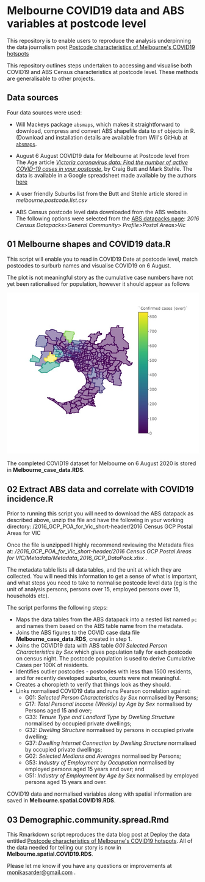 # Melbourne COVID19 data and ABS variables at postcode level

This repository is to enable users to reproduce the analysis underpinning the data journalism post [Postcode characteristics of Melbourne's COVID19 hotspots](https://www.deploythedata.com/2020/09/11/postcode-characteristics-of-melbournes-covid19-hotspots/)

This repository outlines steps undertaken to accessing and visualise both COVID19 and ABS Census characteristics at postcode level. These methods are generalisable to other projects.

## Data sources  

Four data sources were used:  

*  Will Mackeys package `absmaps`, which makes it straightforward to download, compress and convert ABS shapefile data to `sf` objects in R.  (Download and installation details are available from Will's GitHub at [`absmaps`](https://github.com/wfmackey/absmapsdata).  
  
*  August 6 August COVID19 data for Melbourne at Postcode level from The Age article [*Victoria coronavirus data: Find the number of active COVID-19 cases in your postcode*](https://www.theage.com.au/national/victoria/victoria-coronavirus-data-find-the-number-of-active-covid-19-cases-in-your-postcode-20200731-p55hg2.html), by Craig Butt and Mark Stehle. The data is available in a Google spreadsheet made available by the authors [here](https://docs.google.com/spreadsheets/d/1oxJt0BBPzk-w2Gn1ImO4zASBCdqeeLJRwHEA4DASBFQ/edit#gid=0)  

*  A user friendly Suburbs list from the Butt and Stehle article stored in *melbourne.postcode.list.csv*  

*  ABS Census postcode level data downloaded from the ABS website. The following options were selected from the [ABS datapacks page](https://datapacks.censusdata.abs.gov.au/datapacks/): *2016 Census Datapacks>General Community> Profile>Postal Areas>Vic*   

## 01 Melbourne shapes and COVID19 data.R  

This script will enable you to read in COVID19 Date at postcode level, match postcodes to surburb names and visualise COVID19 on 6 August. 

The plot is not meaningful story as the cumulative case numbers have not yet been rationalised for population, however it should appear as follows

![](Melbourne_plot.jpg)

The completed COVID19 dataset for Melbourne on 6 August 2020 is stored in **Melbourne_case_data.RDS**.

## 02 Extract ABS data and correlate with COVID19 incidence.R

Prior to running this script you will need to download the ABS datapack as described above, unzip the file and have the following in your working directory: /2016_GCP_POA_for_Vic_short-header/2016 Census GCP Postal Areas for VIC  

Once the file is unzipped I highly recommend reviewing the Metadata files at:
*/2016_GCP_POA_for_Vic_short-header/2016 Census GCP Postal Areas for VIC/Metadata/Metadata_2016_GCP_DataPack.xlsx* .   

The metadata table lists all data tables, and the unit at which they are collected. You will need this information to get a sense of what is important, and what steps you need to take to normalise postcode level data (eg is the unit of analysis persons, persons over 15, employed persons over 15, households etc).  

The script performs the following steps:  

* Maps the data tables from the ABS datapack into a nested list named `pc` and names them based on the ABS table name from the metadata. 
* Joins the ABS figures to the COVID case data file **Melbourne_case_data.RDS**, created in step 1. 
* Joins the COVID19 data with ABS table *G01 Selected Person Characteristics by Sex* which gives population tally for each postcode on census night. The postcode population is used to derive Cumulative Cases per 100K of residents.
* Identifies outlier postcodes -  postcodes with less than 1500 residents, and for recently developed suburbs, counts were not meaningful. 
* Creates a choropleth to verify that things look as they should.  
* Links normalised COVID19 data and runs Pearson correlation against:   
  + G01: *Selected Person Characteristics by Sex* normalised by Persons;  
  + G17: *Total Personal Income (Weekly) by Age by Sex* normalised by Persons aged 15 and over; 
  + G33: *Tenure Type and Landlord Type by Dwelling Structure* normalised by occupied private dwellings;  
  + G32: *Dwelling Structure* normalised by persons in occupied private dwelling;  
  + G37: *Dwelling Internet Connection by Dwelling Structure* normalised by occupied private dwellings;  
  + G02: *Selected Medians and Averages* normalised by Persons;  
  + G53: *Industry of Employment by Occupation* normalised by employed persons aged 15 years and over; and  
  + G51: *Industry of Employment by Age by Sex* normalised by employed persons aged 15 years and over. 

COVID19 data and normalised variables along with spatial information are saved in **Melbourne.spatial.COVID19.RDS**.

## 03 Demographic.community.spread.Rmd  

This Rmarkdown script reproduces the data blog post at Deploy the data entitled [Postcode characteristics of Melbourne's COVID19 hotspots](https://www.deploythedata.com/2020/09/11/postcode-characteristics-of-melbournes-covid19-hotspots/).  All of the data needed for telling our story is now in **Melbourne.spatial.COVID19.RDS**. 

Please let me know if you have any questions or improvements at monikasarder@gmail.com . 

